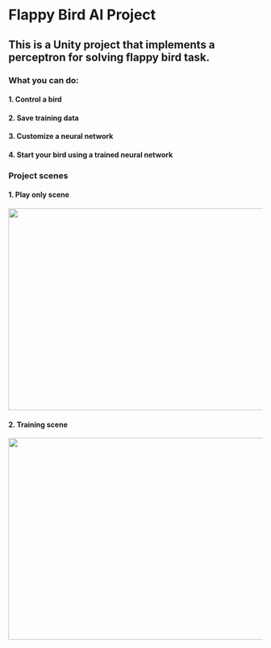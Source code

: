 # Flappy Bird AI Project

## This is a Unity project that implements a perceptron for solving flappy bird task.

### What you can do:

#### 1. Control a bird
#### 2. Save training data
#### 3. Customize a neural network
#### 4. Start your bird using a trained neural network

### Project scenes
#### 1. Play only scene
<p align="center">
  <img src="https://github.com/hikimory/FlappyBirdAI/blob/master/Preview/justPlay.gif" width="600" height="400">
</p>

#### 2. Training scene
<p align="center">
  <img src="https://github.com/hikimory/FlappyBirdAI/blob/master/Preview/trainNN.gif" width="600" height="400">
</p>
